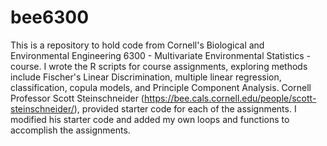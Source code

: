 # bee6300
This is a repository to hold code from Cornell's Biological and Environmental Engineering 6300 - Multivariate Environmental Statistics - course. 
I wrote the R scripts for course assignments, exploring methods include Fischer's Linear Discrimination, multiple linear regression, classification, copula models, and Principle Component Analysis. 
Cornell Professor Scott Steinschneider (https://bee.cals.cornell.edu/people/scott-steinschneider/), provided starter code for each of the assignments. I modified his starter code and added my own loops and functions to accomplish the assignments. 
